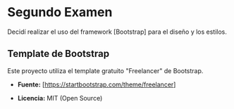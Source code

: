 # Segundo Examen 

Decidí realizar el uso del framework [Bootstrap] para el diseño y los estilos.

## Template de Bootstrap

Este proyecto utiliza el template gratuito "Freelancer" de Bootstrap.

* **Fuente:** [https://startbootstrap.com/theme/freelancer]

* **Licencia:** MIT (Open Source)

